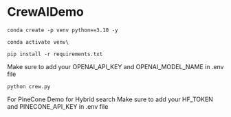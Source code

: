 # CrewAIDemo

```
conda create -p venv python==3.10 -y
```

```
conda activate venv\
```

```
pip install -r requirements.txt
```

Make sure to add your OPENAI_API_KEY and OPENAI_MODEL_NAME in .env file

```
python crew.py
```

For PineCone Demo for Hybrid search
Make sure to add your HF_TOKEN and PINECONE_API_KEY in .env file
